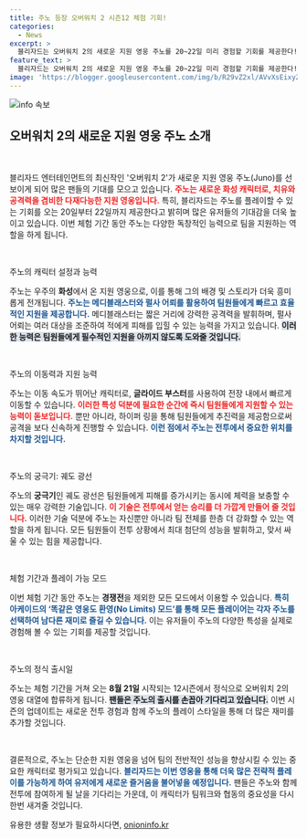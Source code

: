 ```yaml
---
title: 주노 등장 오버워치 2 시즌12 체험 기회!
categories:
  - News
excerpt: >
  블리자드는 오버워치 2의 새로운 지원 영웅 주노를 20~22일 미리 경험할 기회를 제공한다! 우주에서 온 주노는 강력한 공격과 치유 능력을 갖춘 다재다능한 캐릭터로, 다양한 전투 스타일을 선보일 예정이다. 이번 기회를 놓치지 마세요!
feature_text: >
  블리자드는 오버워치 2의 새로운 지원 영웅 주노를 20~22일 미리 경험할 기회를 제공한다! 우주에서 온 주노는 강력한 공격과 치유 능력을 갖춘 다재다능한 캐릭터로, 다양한 전투 스타일을 선보일 예정이다. 이번 기회를 놓치지 마세요!
image: 'https://blogger.googleusercontent.com/img/b/R29vZ2xl/AVvXsEixyZcFfHzMRdzZMjFBmAUKJYCLCGyLL1o632UiGVXcaFdKo_bkvkuCioo0uUKlGfBVcT3P84aROyZIXSBEx3Aw5nCQ3pTgDom1WDC4m8eifvWiAmWEEVb4x6G_l8C0QH225ldMjyaFvpxGEBGNO37VmDTDMHGhJPq73UglMfDca1-0aw/s1600/blogspot.png'
---
```


<p><img src="https://blogger.googleusercontent.com/img/b/R29vZ2xl/AVvXsEixyZcFfHzMRdzZMjFBmAUKJYCLCGyLL1o632UiGVXcaFdKo_bkvkuCioo0uUKlGfBVcT3P84aROyZIXSBEx3Aw5nCQ3pTgDom1WDC4m8eifvWiAmWEEVb4x6G_l8C0QH225ldMjyaFvpxGEBGNO37VmDTDMHGhJPq73UglMfDca1-0aw/s1600/blogspot.png" alt="info 속보" /></p>

<h2 data-ke-size="size26">오버워치 2의 새로운 지원 영웅 주노 소개</h2>

<p data-ke-size="size16">&nbsp;</p>

<p>블리자드 엔터테인먼트의 최신작인 '오버워치 2'가 새로운 지원 영웅 주노(Juno)를 선보이게 되어 많은 팬들의 기대를 모으고 있습니다. <b><span style="color: #ee2323;">주노는 새로운 화성 캐릭터로, 치유와 공격력을 겸비한 다재다능한 지원 영웅입니다.</span></b> 특히, 블리자드는 주노를 플레이할 수 있는 기회를 오는 20일부터 22일까지 제공한다고 밝히며 많은 유저들의 기대감을 더욱 높이고 있습니다. 이번 체험 기간 동안 주노는 다양한 독창적인 능력으로 팀을 지원하는 역할을 하게 됩니다. </p>

<p data-ke-size="size16">&nbsp;</p>

<p>주노의 캐릭터 설정과 능력</p>

<p>주노는 우주의 <b>화성</b>에서 온 지원 영웅으로, 이를 통해 그의 배경 및 스토리가 더욱 흥미롭게 전개됩니다. <b><span style="color: #1a5490;">주노는 메디블래스터와 펄사 어뢰를 활용하여 팀원들에게 빠르고 효율적인 지원을 제공합니다.</span></b> 메디블래스터는 짧은 거리에 강력한 공격력을 발휘하며, 펄사 어뢰는 여러 대상을 조준하여 적에게 피해를 입힐 수 있는 능력을 가지고 있습니다. <b><span style="background-color: #21538527;">이러한 능력은 팀원들에게 필수적인 지원을 아끼지 않도록 도와줄 것입니다.</span></b> </p>

<p data-ke-size="size16">&nbsp;</p>

<p>주노의 이동력과 지원 능력</p>

<p>주노는 이동 속도가 뛰어난 캐릭터로, <b>글라이드 부스터</b>를 사용하여 전장 내에서 빠르게 이동할 수 있습니다. <b><span style="color: #ee2323;">이러한 특성 덕분에 필요한 순간에 즉시 팀원들에게 지원할 수 있는 능력이 돋보입니다.</span></b> 뿐만 아니라, 하이퍼 링을 통해 팀원들에게 추진력을 제공함으로써 공격을 보다 신속하게 진행할 수 있습니다. <b><span style="color: #1a5490;">이런 점에서 주노는 전투에서 중요한 위치를 차지할 것입니다.</span></b> </p>

<p data-ke-size="size16">&nbsp;</p>

<p>주노의 궁극기: 궤도 광선</p>

<p>주노의 <b>궁극기</b>인 궤도 광선은 팀원들에게 피해를 증가시키는 동시에 체력을 보충할 수 있는 매우 강력한 기술입니다. <b><span style="color: #ee2323;">이 기술은 전투에서 얻는 승리를 더 가깝게 만들어 줄 것입니다.</span></b> 이러한 기술 덕분에 주노는 자신뿐만 아니라 팀 전체를 한층 더 강화할 수 있는 역할을 하게 됩니다. 모든 팀원들이 전투 상황에서 최대 첨단의 성능을 발휘하고, 맞서 싸울 수 있는 힘을 제공합니다. </p>

<p data-ke-size="size16">&nbsp;</p>

<p>체험 기간과 플레이 가능 모드</p>

<p>이번 체험 기간 동안 주노는 <b>경쟁전</b>을 제외한 모든 모드에서 이용할 수 있습니다. <b><span style="color: #1a5490;">특히 아케이드의 ‘똑같은 영웅도 환영(No Limits) 모드’를 통해 모든 플레이어는 각자 주노를 선택하여 남다른 재미로 즐길 수 있습니다.</span></b> 이는 유저들이 주노의 다양한 특성을 실제로 경험해 볼 수 있는 기회를 제공할 것입니다. </p>

<p data-ke-size="size16">&nbsp;</p>

<p>주노의 정식 출시일</p>

<p>주노는 체험 기간을 거쳐 오는 <b>8월 21일</b> 시작되는 12시즌에서 정식으로 오버워치 2의 영웅 대열에 합류하게 됩니다. <b><span style="background-color: #21538527;">팬들은 주노의 출시를 손꼽아 기다리고 있습니다.</span></b> 이번 시즌의 업데이트는 새로운 전투 경험과 함께 주노의 플레이 스타일을 통해 더 많은 재미를 추가할 것입니다. </p>

<p data-ke-size="size16">&nbsp;</p>

<p>결론적으로, 주노는 단순한 지원 영웅을 넘어 팀의 전반적인 성능을 향상시킬 수 있는 중요한 캐릭터로 평가되고 있습니다. <b><span style="color: #1a5490;">블리자드는 이번 영웅을 통해 더욱 많은 전략적 플레이를 가능하게 하여 유저에게 새로운 즐거움을 불어넣을 예정입니다.</span></b> 팬들은 주노와 함께 전투에 참여하게 될 날을 기다리는 가운데, 이 캐릭터가 팀워크와 협동의 중요성을 다시 한번 새겨줄 것입니다.</p>
유용한 생활 정보가 필요하시다면, <a href="https://onioninfo.kr" rel="dofollow">onioninfo.kr</a>


